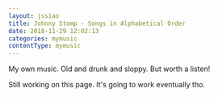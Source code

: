 ```yaml
---
layout: jssiao
title: Johnny Stomp - Songs in Alphabetical Order
date: 2018-11-29 12:02:13
categories: mymusic
contentType: mymusic
---
```


My own music.  Old and drunk and sloppy.  But worth a listen!

Still working on this page.  It's going to work eventually tho.